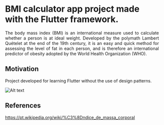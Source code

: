 <h1>BMI calculator app project made with the Flutter framework.</h1>

<p style="text-align:justify">The body mass index (BMI) is an international measure used to calculate whether a person is at ideal weight. Developed by the polymath Lambert Quételet at the end of the 19th century, it is an easy and quick method for assessing the level of fat in each person, and is therefore an international predictor of obesity adopted by the World Health Organization (WHO).<p>
  
<h2>Motivation</h2>

<p>Project developed for learning Flutter without the use of design patterns.</p>

![Alt text](https://github.com/eliziariodm/gifs_and_images/blob/master/bmi_calculator.gif?raw=true "App BMI Calculator")

<h2>References</h2>

<a>https://pt.wikipedia.org/wiki/%C3%8Dndice_de_massa_corporal</a>
